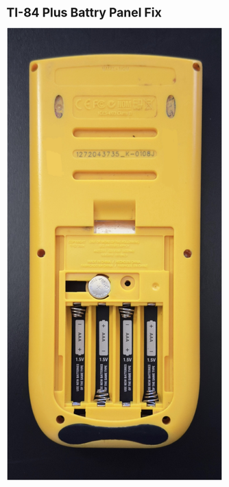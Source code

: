 # TI-84 Plus Battry Panel Fix
<p align="center">
  <img src="Doc/IMG_7117.jpg" alt="Alt text" width="500">
</p>


